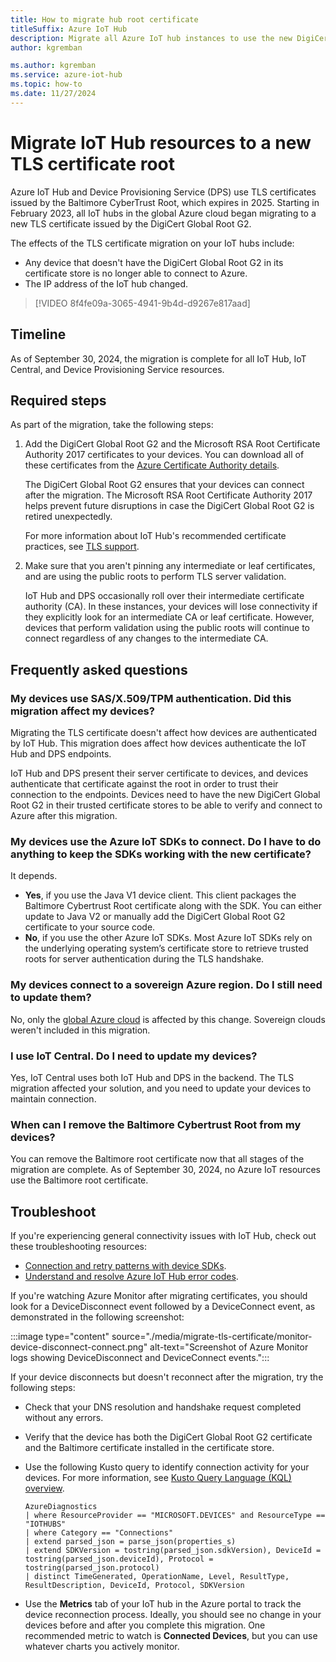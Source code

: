 ```yaml
---
title: How to migrate hub root certificate
titleSuffix: Azure IoT Hub
description: Migrate all Azure IoT hub instances to use the new DigiCert Global G2 root certificate to maintain device connectivity.
author: kgremban

ms.author: kgremban
ms.service: azure-iot-hub
ms.topic: how-to
ms.date: 11/27/2024
---
```


# Migrate IoT Hub resources to a new TLS certificate root

Azure IoT Hub and Device Provisioning Service (DPS) use TLS certificates issued by the Baltimore CyberTrust Root, which expires in 2025. Starting in February 2023, all IoT hubs in the global Azure cloud began migrating to a new TLS certificate issued by the DigiCert Global Root G2.

The effects of the TLS certificate migration on your IoT hubs include:

* Any device that doesn't have the DigiCert Global Root G2 in its certificate store is no longer able to connect to Azure.
* The IP address of the IoT hub changed.

> [!VIDEO 8f4fe09a-3065-4941-9b4d-d9267e817aad]

## Timeline

As of September 30, 2024, the migration is complete for all IoT Hub, IoT Central, and Device Provisioning Service resources.

## Required steps

As part of the migration, take the following steps:

1. Add the DigiCert Global Root G2 and the Microsoft RSA Root Certificate Authority 2017 certificates to your devices. You can download all of these certificates from the [Azure Certificate Authority details](../security/fundamentals/azure-CA-details.md).

   The DigiCert Global Root G2 ensures that your devices can connect after the migration. The Microsoft RSA Root Certificate Authority 2017 helps prevent future disruptions in case the DigiCert Global Root G2 is retired unexpectedly.

   For more information about IoT Hub's recommended certificate practices, see [TLS support](./iot-hub-tls-support.md).

2. Make sure that you aren't pinning any intermediate or leaf certificates, and are using the public roots to perform TLS server validation.

   IoT Hub and DPS occasionally roll over their intermediate certificate authority (CA). In these instances, your devices will lose connectivity if they explicitly look for an intermediate CA or leaf certificate. However, devices that perform validation using the public roots will continue to connect regardless of any changes to the intermediate CA.

## Frequently asked questions

### My devices use SAS/X.509/TPM authentication. Did this migration affect my devices?

Migrating the TLS certificate doesn't affect how devices are authenticated by IoT Hub. This migration does affect how devices authenticate the IoT Hub and DPS endpoints.

IoT Hub and DPS present their server certificate to devices, and devices authenticate that certificate against the root in order to trust their connection to the endpoints. Devices need to have the new DigiCert Global Root G2 in their trusted certificate stores to be able to verify and connect to Azure after this migration.

### My devices use the Azure IoT SDKs to connect. Do I have to do anything to keep the SDKs working with the new certificate?

It depends.

* **Yes**, if you use the Java V1 device client. This client packages the Baltimore Cybertrust Root certificate along with the SDK. You can either update to Java V2 or manually add the DigiCert Global Root G2 certificate to your source code.
* **No**, if you use the other Azure IoT SDKs. Most Azure IoT SDKs rely on the underlying operating system’s certificate store to retrieve trusted roots for server authentication during the TLS handshake.

### My devices connect to a sovereign Azure region. Do I still need to update them?

No, only the [global Azure cloud](https://azure.microsoft.com/global-infrastructure/geographies) is affected by this change. Sovereign clouds weren't included in this migration.

### I use IoT Central. Do I need to update my devices?

Yes, IoT Central uses both IoT Hub and DPS in the backend. The TLS migration affected your solution, and you need to update your devices to maintain connection.

### When can I remove the Baltimore Cybertrust Root from my devices?

You can remove the Baltimore root certificate now that all stages of the migration are complete. As of September 30, 2024, no Azure IoT resources use the Baltimore root certificate.

## Troubleshoot

If you're experiencing general connectivity issues with IoT Hub, check out these troubleshooting resources:

* [Connection and retry patterns with device SDKs](../iot/concepts-manage-device-reconnections.md#connection-and-retry).
* [Understand and resolve Azure IoT Hub error codes](troubleshoot-error-codes.md).

If you're watching Azure Monitor after migrating certificates, you should look for a DeviceDisconnect event followed by a DeviceConnect event, as demonstrated in the following screenshot:

:::image type="content" source="./media/migrate-tls-certificate/monitor-device-disconnect-connect.png" alt-text="Screenshot of Azure Monitor logs showing DeviceDisconnect and DeviceConnect events.":::

If your device disconnects but doesn't reconnect after the migration, try the following steps:

* Check that your DNS resolution and handshake request completed without any errors.

* Verify that the device has both the DigiCert Global Root G2 certificate and the Baltimore certificate installed in the certificate store.

* Use the following Kusto query to identify connection activity for your devices. For more information, see [Kusto Query Language (KQL) overview](/azure/data-explorer/kusto/query/).

  ```kusto
  AzureDiagnostics
  | where ResourceProvider == "MICROSOFT.DEVICES" and ResourceType == "IOTHUBS"
  | where Category == "Connections"
  | extend parsed_json = parse_json(properties_s)
  | extend SDKVersion = tostring(parsed_json.sdkVersion), DeviceId = tostring(parsed_json.deviceId), Protocol = tostring(parsed_json.protocol)
  | distinct TimeGenerated, OperationName, Level, ResultType, ResultDescription, DeviceId, Protocol, SDKVersion
  ```

* Use the **Metrics** tab of your IoT hub in the Azure portal to track the device reconnection process. Ideally, you should see no change in your devices before and after you complete this migration. One recommended metric to watch is **Connected Devices**, but you can use whatever charts you actively monitor.
